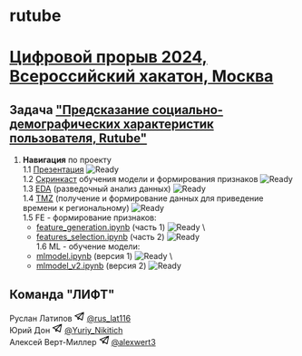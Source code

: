 # rutube

# [Цифровой прорыв 2024, Всероссийский хакатон, Москва](https://hacks-ai.ru/)

## Задача ["Предсказание социально-демографических характеристик пользователя, Rutube"](https://hacks-ai.ru/events/1077379)

1. **Навигация** по проекту \
   1.1 [Презентация](presentation.pdf) ![Ready](https://img.shields.io/badge/-ready-green) \
   1.2 [Скринкаст](https://disk.yandex.ru/i/-W2Ocj-WwVBkMQ) обучения модели и формирования признаков ![Ready](https://img.shields.io/badge/-ready-green) \
   1.3 [EDA](eda.ipynb) (разведочный анализ данных) ![Ready](https://img.shields.io/badge/-ready-green) \
   1.4 [TMZ](gmt_region.ipynb) (получение и формирование данных для приведение времени к региональному) ![Ready](https://img.shields.io/badge/-ready-green) \
   1.5 FE - формирование признаков:
   - [feature_generation.ipynb](feature_generation.ipynb) (часть 1) ![Ready](https://img.shields.io/badge/-ready-green) \
   - [features_selection.ipynb](features_selection.ipynb) (часть 2) ![Ready](https://img.shields.io/badge/-ready-green) \
     1.6 ML - обучение модели:
   - [mlmodel.ipynb](mlmodel.ipynb) (версия 1) ![Ready](https://img.shields.io/badge/-ready-green) \
   - [mlmodel_v2.ipynb](mlmodel_v2.ipynb) (версия 2) ![Ready](https://img.shields.io/badge/-ready-green)

## Команда "ЛИФТ"

Руслан Латипов <img src="images/tglogo.jpg" width="18"> [@rus_lat116](https://t.me/rus_lat116) \
Юрий Дон <img src="images/tglogo.jpg" width="18"> [@Yuriy_Nikitich](https://t.me/Yuriy_Nikitich) \
Алексей Верт-Миллер <img src="images/tglogo.jpg" width="18"> [@alexwert3](https://t.me/alexwert3)

